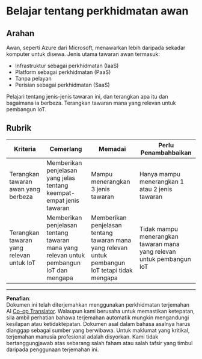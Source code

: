 <!--
CO_OP_TRANSLATOR_METADATA:
{
  "original_hash": "bfd35499bd68d7d740242bfea784bbeb",
  "translation_date": "2025-08-27T22:03:27+00:00",
  "source_file": "2-farm/lessons/4-migrate-your-plant-to-the-cloud/assignment.md",
  "language_code": "ms"
}
-->
# Belajar tentang perkhidmatan awan

## Arahan

Awan, seperti Azure dari Microsoft, menawarkan lebih daripada sekadar komputer untuk disewa. Jenis utama tawaran awan termasuk:

* Infrastruktur sebagai perkhidmatan (IaaS)
* Platform sebagai perkhidmatan (PaaS)
* Tanpa pelayan
* Perisian sebagai perkhidmatan (SaaS)

Pelajari tentang jenis-jenis tawaran ini, dan terangkan apa itu dan bagaimana ia berbeza. Terangkan tawaran mana yang relevan untuk pembangun IoT.

## Rubrik

| Kriteria | Cemerlang | Memadai | Perlu Penambahbaikan |
| -------- | --------- | -------- | -------------------- |
| Terangkan tawaran awan yang berbeza | Memberikan penjelasan yang jelas tentang keempat-empat jenis tawaran | Mampu menerangkan 3 jenis tawaran | Hanya mampu menerangkan 1 atau 2 jenis tawaran |
| Terangkan tawaran yang relevan untuk IoT | Memberikan penjelasan tentang tawaran mana yang relevan untuk pembangun IoT dan mengapa | Memberikan penjelasan tentang tawaran mana yang relevan untuk pembangun IoT tetapi tidak mengapa | Tidak mampu menerangkan tawaran mana yang relevan untuk pembangun IoT |

---

**Penafian**:  
Dokumen ini telah diterjemahkan menggunakan perkhidmatan terjemahan AI [Co-op Translator](https://github.com/Azure/co-op-translator). Walaupun kami berusaha untuk memastikan ketepatan, sila ambil perhatian bahawa terjemahan automatik mungkin mengandungi kesilapan atau ketidaktepatan. Dokumen asal dalam bahasa asalnya harus dianggap sebagai sumber yang berwibawa. Untuk maklumat yang kritikal, terjemahan manusia profesional adalah disyorkan. Kami tidak bertanggungjawab atas sebarang salah faham atau salah tafsir yang timbul daripada penggunaan terjemahan ini.
